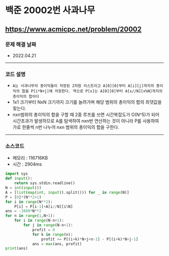 # 백준 20002번 사과나무
https://www.acmicpc.net/problem/20002
---

### 문제 해결 날짜
- 2022.04.21
---

### 코드 설명
- `A는 사과나무의 총이익들이 저장된 2차원 리스트이고 A[0][0]부터 A[i][j]까지의 총이익의 합을 P[i*N+j]에 저장한다. 역으로 P[x]는 A[0][0]부터 A[x//N][x%N]까지의 총이익의 합이다`
- 1x1 크기부터 NxN 크기까지 크기를 늘려가며 해당 범위의 총이익의 합의 최댓값을 찾는다.
- nxn범위의 총이익의 합을 구할 때 2중 루프를 쓰면 시간복잡도가 O(N^5)가 되어 시간초과가 발생하므로 A를 탐색하여 nxn번 연산하는 것이 아니라 P를 사용하여 가로 한줄씩 n번 나누어 nxn 범위의 총이익의 합을 구한다.
---

### 소스코드
- 메모리 : 116716KB
- 시간 : 2904ms
```Python
import sys
def input():
    return sys.stdin.readline()
N = int(input())
A = [list(map(int, input().split())) for _ in range(N)]
P = [0]*(N**2+1)
for i in range(N**2):
    P[i] = P[i-1]+A[i//N][i%N]
ans = -1000*N**2
for n in range(1,N+1):
    for i in range(N-n+1):
        for j in range(N-n+1):
            profit = 0
            for k in range(n):
                profit += P[(i+k)*N+j+n-1] - P[(i+k)*N+j-1]
            ans = max(ans, profit)
print(ans)
```